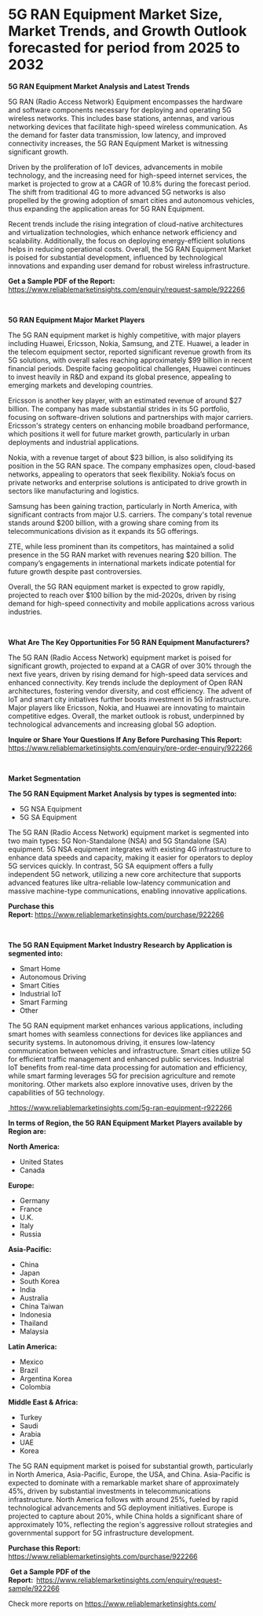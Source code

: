 <p><h1>5G RAN Equipment Market Size, Market Trends, and Growth Outlook forecasted for period from 2025 to 2032</h1></p><p><strong>5G RAN Equipment Market Analysis and Latest Trends</strong></p>
<p><p>5G RAN (Radio Access Network) Equipment encompasses the hardware and software components necessary for deploying and operating 5G wireless networks. This includes base stations, antennas, and various networking devices that facilitate high-speed wireless communication. As the demand for faster data transmission, low latency, and improved connectivity increases, the 5G RAN Equipment Market is witnessing significant growth.</p><p>Driven by the proliferation of IoT devices, advancements in mobile technology, and the increasing need for high-speed internet services, the market is projected to grow at a CAGR of 10.8% during the forecast period. The shift from traditional 4G to more advanced 5G networks is also propelled by the growing adoption of smart cities and autonomous vehicles, thus expanding the application areas for 5G RAN Equipment. </p><p>Recent trends include the rising integration of cloud-native architectures and virtualization technologies, which enhance network efficiency and scalability. Additionally, the focus on deploying energy-efficient solutions helps in reducing operational costs. Overall, the 5G RAN Equipment Market is poised for substantial development, influenced by technological innovations and expanding user demand for robust wireless infrastructure.</p></p>
<p><strong>Get a Sample PDF of the Report:&nbsp;</strong> <a href="https://www.reliablemarketinsights.com/enquiry/request-sample/922266?utm_campaign=2013&utm_medium=2&utm_source=Github&utm_content=ia&utm_term=07032025&utm_id=5g-ran-equipment">https://www.reliablemarketinsights.com/enquiry/request-sample/922266</a></p>
<p>&nbsp;</p>
<p><strong>5G RAN Equipment Major Market Players</strong></p>
<p><p>The 5G RAN equipment market is highly competitive, with major players including Huawei, Ericsson, Nokia, Samsung, and ZTE. Huawei, a leader in the telecom equipment sector, reported significant revenue growth from its 5G solutions, with overall sales reaching approximately $99 billion in recent financial periods. Despite facing geopolitical challenges, Huawei continues to invest heavily in R&D and expand its global presence, appealing to emerging markets and developing countries.</p><p>Ericsson is another key player, with an estimated revenue of around $27 billion. The company has made substantial strides in its 5G portfolio, focusing on software-driven solutions and partnerships with major carriers. Ericsson's strategy centers on enhancing mobile broadband performance, which positions it well for future market growth, particularly in urban deployments and industrial applications.</p><p>Nokia, with a revenue target of about $23 billion, is also solidifying its position in the 5G RAN space. The company emphasizes open, cloud-based networks, appealing to operators that seek flexibility. Nokia’s focus on private networks and enterprise solutions is anticipated to drive growth in sectors like manufacturing and logistics.</p><p>Samsung has been gaining traction, particularly in North America, with significant contracts from major U.S. carriers. The company's total revenue stands around $200 billion, with a growing share coming from its telecommunications division as it expands its 5G offerings.</p><p>ZTE, while less prominent than its competitors, has maintained a solid presence in the 5G RAN market with revenues nearing $20 billion. The company’s engagements in international markets indicate potential for future growth despite past controversies.</p><p>Overall, the 5G RAN equipment market is expected to grow rapidly, projected to reach over $100 billion by the mid-2020s, driven by rising demand for high-speed connectivity and mobile applications across various industries.</p></p>
<p>&nbsp;</p>
<p><strong>What Are The Key Opportunities For 5G RAN Equipment Manufacturers?</strong></p>
<p><p>The 5G RAN (Radio Access Network) equipment market is poised for significant growth, projected to expand at a CAGR of over 30% through the next five years, driven by rising demand for high-speed data services and enhanced connectivity. Key trends include the deployment of Open RAN architectures, fostering vendor diversity, and cost efficiency. The advent of IoT and smart city initiatives further boosts investment in 5G infrastructure. Major players like Ericsson, Nokia, and Huawei are innovating to maintain competitive edges. Overall, the market outlook is robust, underpinned by technological advancements and increasing global 5G adoption.</p></p>
<p><strong>Inquire or Share Your Questions If Any Before Purchasing This Report:</strong> <a href="https://www.reliablemarketinsights.com/enquiry/pre-order-enquiry/922266?utm_campaign=2013&utm_medium=2&utm_source=Github&utm_content=ia&utm_term=07032025&utm_id=5g-ran-equipment">https://www.reliablemarketinsights.com/enquiry/pre-order-enquiry/922266</a></p>
<p>&nbsp;</p>
<p><strong>Market Segmentation</strong></p>
<p><strong>The 5G RAN Equipment Market Analysis by types is segmented into:</strong></p>
<p><ul><li>5G NSA Equipment</li><li>5G SA Equipment</li></ul></p>
<p><p>The 5G RAN (Radio Access Network) equipment market is segmented into two main types: 5G Non-Standalone (NSA) and 5G Standalone (SA) equipment. 5G NSA equipment integrates with existing 4G infrastructure to enhance data speeds and capacity, making it easier for operators to deploy 5G services quickly. In contrast, 5G SA equipment offers a fully independent 5G network, utilizing a new core architecture that supports advanced features like ultra-reliable low-latency communication and massive machine-type communications, enabling innovative applications.</p></p>
<p><strong>Purchase this Report:&nbsp;</strong><a href="https://www.reliablemarketinsights.com/purchase/922266?utm_campaign=2013&utm_medium=2&utm_source=Github&utm_content=ia&utm_term=07032025&utm_id=5g-ran-equipment">https://www.reliablemarketinsights.com/purchase/922266</a></p>
<p>&nbsp;</p>
<p><strong>The 5G RAN Equipment Market Industry Research by Application is segmented into:</strong></p>
<p><ul><li>Smart Home</li><li>Autonomous Driving</li><li>Smart Cities</li><li>Industrial IoT</li><li>Smart Farming</li><li>Other</li></ul></p>
<p><p>The 5G RAN equipment market enhances various applications, including smart homes with seamless connections for devices like appliances and security systems. In autonomous driving, it ensures low-latency communication between vehicles and infrastructure. Smart cities utilize 5G for efficient traffic management and enhanced public services. Industrial IoT benefits from real-time data processing for automation and efficiency, while smart farming leverages 5G for precision agriculture and remote monitoring. Other markets also explore innovative uses, driven by the capabilities of 5G technology.</p></p>
<p><a href="https://www.reliablemarketinsights.com/5g-ran-equipment-r922266?utm_campaign=2013&utm_medium=2&utm_source=Github&utm_content=ia&utm_term=07032025&utm_id=5g-ran-equipment">&nbsp;https://www.reliablemarketinsights.com/5g-ran-equipment-r922266</a></p>
<p><strong>In terms of Region, the 5G RAN Equipment Market Players available by Region are:</strong></p>
<p>
    <p> <strong> North America: </strong>
        <ul>
            <li>United States</li>
            <li>Canada</li>
        </ul>
        </p> 
    <p> <strong> Europe: </strong>
        <ul>
            <li>Germany</li>
            <li>France</li>
            <li>U.K.</li>
            <li>Italy</li>
            <li>Russia</li>
        </ul>
        </p> 
    <p> <strong> Asia-Pacific: </strong>
        <ul>
            <li>China</li>
            <li>Japan</li>
            <li>South Korea</li>
            <li>India</li>
            <li>Australia</li>
            <li>China Taiwan</li>
            <li>Indonesia</li>
            <li>Thailand</li>
            <li>Malaysia</li>
        </ul>
        </p> 
    <p> <strong> Latin America: </strong>
        <ul>
            <li>Mexico</li>
            <li>Brazil</li>
            <li>Argentina Korea</li>
            <li>Colombia</li>
        </ul>
        </p> 
    <p> <strong> Middle East & Africa: </strong>
        <ul>
            <li>Turkey</li>
            <li>Saudi</li>
            <li>Arabia</li>
            <li>UAE</li>
            <li>Korea</li>
        </ul>
    </p>
    </p>
<p><p>The 5G RAN equipment market is poised for substantial growth, particularly in North America, Asia-Pacific, Europe, the USA, and China. Asia-Pacific is expected to dominate with a remarkable market share of approximately 45%, driven by substantial investments in telecommunications infrastructure. North America follows with around 25%, fueled by rapid technological advancements and 5G deployment initiatives. Europe is projected to capture about 20%, while China holds a significant share of approximately 10%, reflecting the region's aggressive rollout strategies and governmental support for 5G infrastructure development.</p></p>
<p><strong>Purchase this Report: </strong><a href="https://www.reliablemarketinsights.com/purchase/922266?utm_campaign=2013&utm_medium=2&utm_source=Github&utm_content=ia&utm_term=07032025&utm_id=5g-ran-equipment">https://www.reliablemarketinsights.com/purchase/922266</a></p>
<p>&nbsp;<strong>Get a Sample PDF of the Report:&nbsp;&nbsp;</strong><a href="https://www.reliablemarketinsights.com/enquiry/request-sample/922266?utm_campaign=2013&utm_medium=2&utm_source=Github&utm_content=ia&utm_term=07032025&utm_id=5g-ran-equipment">https://www.reliablemarketinsights.com/enquiry/request-sample/922266</a></p>
<p><strong></strong></p>
<p>Check more reports on <a href="https://www.reliablemarketinsights.com/?utm_campaign=2013&utm_medium=2&utm_source=Github&utm_content=ia&utm_term=07032025&utm_id=5g-ran-equipment">https://www.reliablemarketinsights.com/</a></p>